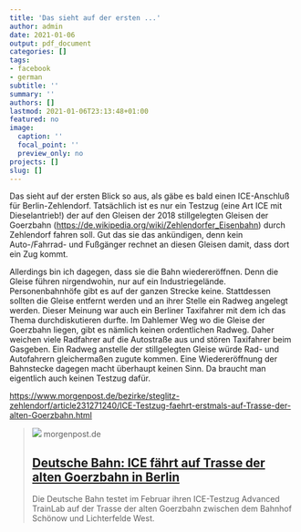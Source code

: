 ```yaml
---
title: 'Das sieht auf der ersten ...'
author: admin
date: 2021-01-06
output: pdf_document
categories: []
tags:
- facebook
- german
subtitle: ''
summary: ''
authors: []
lastmod: 2021-01-06T23:13:48+01:00
featured: no
image:
  caption: ''
  focal_point: ''
  preview_only: no
projects: []
slug: []
---
```

Das sieht auf der ersten Blick so aus, als gäbe es bald einen ICE-Anschluß für Berlin-Zehlendorf. Tatsächlich ist es nur ein Testzug (eine Art ICE mit Dieselantrieb!) der auf den Gleisen der 2018 stillgelegten Gleisen  der Goerzbahn (https://de.wikipedia.org/wiki/Zehlendorfer_Eisenbahn) durch Zehlendorf fahren soll. Gut das sie das ankündigen, denn kein Auto-/Fahrrad- und Fußgänger rechnet an diesen Gleisen damit, dass dort ein Zug kommt. 

Allerdings bin ich dagegen, dass sie die Bahn wiedereröffnen. Denn die Gleise führen nirgendwohin, nur auf ein Industriegelände. Personenbahnhöfe gibt es auf der ganzen Strecke keine. Stattdessen sollten die Gleise entfernt werden und an ihrer Stelle ein Radweg angelegt werden. Dieser Meinung war auch ein Berliner Taxifahrer mit dem ich das Thema durchdiskutieren durfte. Im Dahlemer Weg wo die Gleise der Goerzbahn liegen, gibt es nämlich keinen ordentlichen Radweg. Daher weichen viele Radfahrer auf die Autostraße aus und stören Taxifahrer beim Gasgeben. Ein Radweg anstelle der stillgelegten Gleise würde Rad- und Autofahrern gleichermaßen zugute kommen. Eine Wiedereröffnung der Bahnstecke dagegen macht überhaupt keinen Sinn. Da braucht man eigentlich auch keinen Testzug dafür.

https://www.morgenpost.de/bezirke/steglitz-zehlendorf/article231271240/ICE-Testzug-faehrt-erstmals-auf-Trasse-der-alten-Goerzbahn.html
> [![](https://img.morgenpost.de/img/steglitz-zehlendorf/crop231271236/6527601410-w820-cv16_9-q85-fnov-fpi231768577-fpotr/file7dxcebmbl3815qp9d777.jpg)](https://www.morgenpost.de/bezirke/steglitz-zehlendorf/article231271240/ICE-Testzug-faehrt-erstmals-auf-Trasse-der-alten-Goerzbahn.html)
> morgenpost.de
> ## [Deutsche Bahn: ICE fährt auf Trasse der alten Goerzbahn in Berlin](https://www.morgenpost.de/bezirke/steglitz-zehlendorf/article231271240/ICE-Testzug-faehrt-erstmals-auf-Trasse-der-alten-Goerzbahn.html)
>
>Die Deutsche Bahn testet im Februar ihren ICE-Testzug  Advanced TrainLab auf der Trasse der alten Goerzbahn zwischen dem Bahnhof Schönow und Lichterfelde West.

